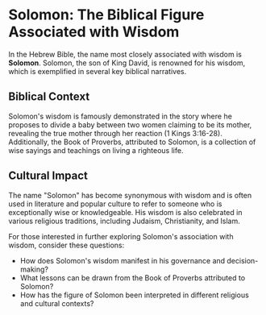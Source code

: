 # Solomon: The Biblical Figure Associated with Wisdom

In the Hebrew Bible, the name most closely associated with wisdom is **Solomon**. Solomon, the son of King David, is renowned for his wisdom, which is exemplified in several key biblical narratives.

## Biblical Context
Solomon's wisdom is famously demonstrated in the story where he proposes to divide a baby between two women claiming to be its mother, revealing the true mother through her reaction (1 Kings 3:16-28). Additionally, the Book of Proverbs, attributed to Solomon, is a collection of wise sayings and teachings on living a righteous life.

## Cultural Impact
The name "Solomon" has become synonymous with wisdom and is often used in literature and popular culture to refer to someone who is exceptionally wise or knowledgeable. His wisdom is also celebrated in various religious traditions, including Judaism, Christianity, and Islam.

For those interested in further exploring Solomon's association with wisdom, consider these questions:
- How does Solomon's wisdom manifest in his governance and decision-making?
- What lessons can be drawn from the Book of Proverbs attributed to Solomon?
- How has the figure of Solomon been interpreted in different religious and cultural contexts?

